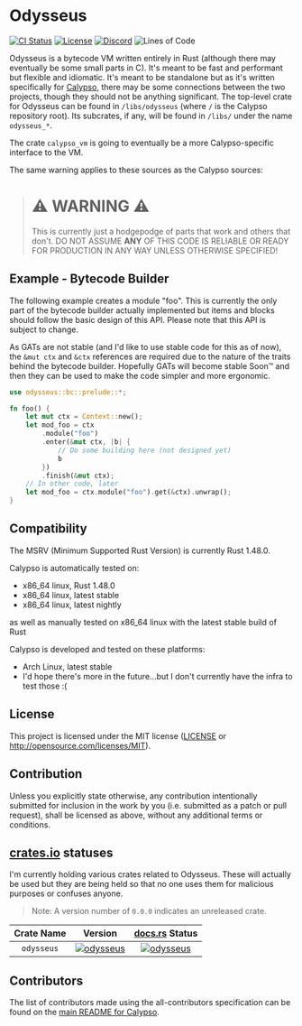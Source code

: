 # Odysseus

[![CI Status][b3]][l3] [![License][b4]][l4] [![Discord](https://img.shields.io/discord/822290196057948171)](https://discord.gg/26X6ChQQcG) ![Lines of Code][b2]

Odysseus is a bytecode VM written entirely in Rust (although there may eventually be some small parts in C). It's meant to be fast and performant but flexible and idiomatic. It's meant to be standalone but as it's written specifically for [Calypso](https://github.com/calypso-lang/calypso), there may be some connections between the two projects, though they should not be anything significant. The top-level crate for Odysseus can be found in `/libs/odysseus` (where `/` is the Calypso repository root). Its subcrates, if any, will be found in `/libs/` under the name `odysseus_*`.

The crate `calypso_vm` is going to eventually be a more Calypso-specific interface to the VM.

The same warning applies to these sources as the Calypso sources:
> # :warning: WARNING :warning:
> This is currently just a hodgepodge of parts that work and others that don't. DO NOT ASSUME **ANY** OF THIS CODE IS RELIABLE OR READY FOR PRODUCTION IN ANY WAY UNLESS OTHERWISE SPECIFIED!

## Example - Bytecode Builder

The following example creates a module "foo". This is currently the only part of the bytecode builder actually implemented but items and blocks should follow the basic design of this API. Please note that this API is subject to change.

As GATs are not stable (and I'd like to use stable code for this as of now), the `&mut ctx` and `&ctx` references are required due to the nature of the traits behind the bytecode builder. Hopefully GATs will become stable Soon:tm: and then they can be used to make the code simpler and more ergonomic.

```rust
use odysseus::bc::prelude::*;

fn foo() {
    let mut ctx = Context::new();
    let mod_foo = ctx
        .module("foo")
        .enter(&mut ctx, |b| {
            // Do some building here (not designed yet)
            b
        })
        .finish(&mut ctx);
    // In other code, later
    let mod_foo = ctx.module("foo").get(&ctx).unwrap();
}
```

## Compatibility

The MSRV (Minimum Supported Rust Version) is currently Rust 1.48.0.

Calypso is automatically tested on:
- x86_64 linux, Rust 1.48.0
- x86_64 linux, latest stable
- x86_64 linux, latest nightly

as well as manually tested on x86_64 linux with the latest stable build of Rust

Calypso is developed and tested on these platforms:
- Arch Linux, latest stable
- I'd hope there's more in the future...but I don't currently have the infra to test those :(

## License

This project is licensed under the MIT license ([LICENSE](LICENSE) or http://opensource.com/licenses/MIT).

## Contribution

Unless you explicitly state otherwise, any contribution intentionally submitted for inclusion in the work by you (i.e. submitted as a patch or pull request), shall be licensed as above, without any additional terms or conditions.

## [crates.io][crates.io] statuses

I'm currently holding various crates related to Odysseus. These will actually be used but they are being held so that no one uses them for malicious purposes or confuses anyone.

> Note: A version number of `0.0.0` indicates an unreleased crate.

| Crate Name             | Version                                | [docs.rs][docs.rs] Status                  |
|:----------------------:|:--------------------------------------:|:------------------------------------------:|
| `odysseus`             | [![odysseus][ody_bc]][ody_lc]          | [![odysseus][ody_bd]][ody_ld]              |

[ody_bc]: https://img.shields.io/crates/v/odysseus
[ody_bd]: https://docs.rs/calypso/badge.svg
[ody_lc]: https://crates.io/crates/odysseus
[ody_ld]: https://docs.rs/odysseus/*

## Contributors

The list of contributors made using the all-contributors specification can be found on the [main README for Calypso](/README.md).

[b2]: https://tokei.rs/b1/github/calypso-lang/calypso?category=lines

[b3]: https://img.shields.io/travis/com/calypso-lang/calypso
[l3]: https://travis-ci.com/github/calypso-lang/calypso

[b4]: https://img.shields.io/badge/license-MIT-blue.svg
[l4]: ./LICENSE

[crates.io]: https://crates.io/
[docs.rs]: https://docs.rs/
